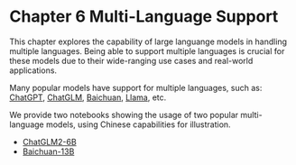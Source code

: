 # Chapter 6 Multi-Language Support

This chapter explores the capability of large languange models in handling multiple languages. Being able to support multiple languages is crucial for these models due to their wide-ranging use cases and real-world applications. 

Many popular models have support for multiple languages, such as: [ChatGPT](https://openai.com/blog/chatgpt), [ChatGLM](https://chatglm.cn/blog), [Baichuan](https://huggingface.co/baichuan-inc/Baichuan-13B-Chat), [Llama](https://huggingface.co/docs/transformers/main/model_doc/llama), etc.


We provide two notebooks showing the usage of two popular multi-language models, using Chinese capabilities for illustration.

+ [ChatGLM2-6B](6_1_ChatGLM2-6B.ipynb)
+ [Baichuan-13B](6_2_Baichuan-13B.ipynb)